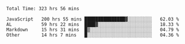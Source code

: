 
<!--START_SECTION:waka-->

```text
Total Time: 323 hrs 56 mins

JavaScript   200 hrs 55 mins ███████████████▓░░░░░░░░░   62.03 %
AL           59 hrs 22 mins  ████▓░░░░░░░░░░░░░░░░░░░░   18.33 %
Markdown     15 hrs 31 mins  █▒░░░░░░░░░░░░░░░░░░░░░░░   04.79 %
Other        14 hrs 7 mins   █░░░░░░░░░░░░░░░░░░░░░░░░   04.36 %
```

<!--END_SECTION:waka-->











